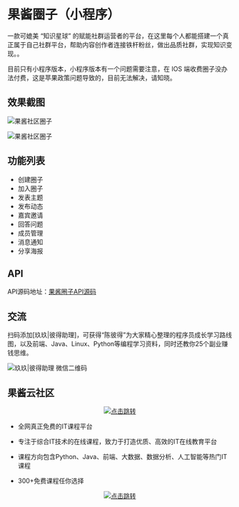 # 果酱圈子（小程序）

一款可媲美 “知识星球” 的赋能社群运营者的平台，在这里每个人都能搭建一个真正属于自己社群平台，帮助内容创作者连接铁杆粉丝，做出品质社群，实现知识变现。。

目前只有小程序版本，小程序版本有一个问题需要注意，在 IOS 端收费圈子没办法付费，这是苹果政策问题导致的，目前无法解决，请知晓。

## 效果截图

![果酱社区圈子](https://cdn.guojiang.club/coterie-1.jpg)

![果酱社区圈子](https://cdn.guojiang.club/coterie-2.jpg)

## 功能列表

- 创建圈子
- 加入圈子
- 发表主题
- 发布动态
- 嘉宾邀请
- 回答问题
- 成员管理
- 消息通知
- 分享海报

## API

API源码地址：[果酱圈子API源码](https://github.com/guojiangclub/coterie)

## 交流

扫码添加[玖玖|彼得助理]，可获得“陈彼得”为大家精心整理的程序员成长学习路线图，以及前端、Java、Linux、Python等编程学习资料，同时还教你25个副业赚钱思维。

![玖玖|彼得助理 微信二维码](https://cdn.guojiang.club/xiaojunjunqyewx2.jpg)

## 果酱云社区

<p align="center">
  <a href="https://guojiang.club/" target="_blank">
    <img src="https://cdn.guojiang.club/image/2022/02/16/wu_1fs0jbco2182g280l1vagm7be6.png" alt="点击跳转"/>
  </a>
</p>



- 全网真正免费的IT课程平台

- 专注于综合IT技术的在线课程，致力于打造优质、高效的IT在线教育平台

- 课程方向包含Python、Java、前端、大数据、数据分析、人工智能等热门IT课程

- 300+免费课程任你选择



<p align="center">
  <a href="https://guojiang.club/" target="_blank">
    <img src="https://cdn.guojiang.club/image/2022/02/16/wu_1fs0l82ae1pq11e431j6n17js1vq76.png" alt="点击跳转"/>
  </a>
</p>